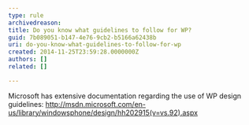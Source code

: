 ```yaml
---
type: rule
archivedreason: 
title: Do you know what guidelines to follow for WP?
guid: 7b089051-b147-4e76-9cb2-b5166a62438b
uri: do-you-know-what-guidelines-to-follow-for-wp
created: 2014-11-25T23:59:28.0000000Z
authors: []
related: []

---
```



<p>Microsoft has extensive documentation regarding the use of WP design guidelines&#58; <a href="http&#58;//msdn.microsoft.com/en-us/library/windowsphone/design/hh202915%28v=vs.92%29.aspx">http&#58;//msdn.microsoft.com/en-us/library/windowsphone/design/hh202915(v=vs.92).aspx</a> </p>
<br><excerpt class='endintro'></excerpt><br>



